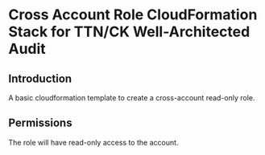 # Cross Account Role CloudFormation Stack for TTN/CK Well-Architected Audit

## Introduction
A basic cloudformation template to create a cross-account read-only role. 

## Permissions
The role will have read-only access to the account.
